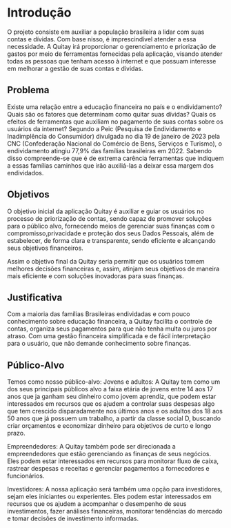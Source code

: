 # Introdução

O projeto consiste em auxiliar a população brasileira a lidar com suas contas e dívidas. Com base nisso, é imprescindível atender a essa necessidade. A Quitay irá proporcionar o gerenciamento e priorização de gastos por meio de ferramentas fornecidas pela aplicação, visando atender todas as pessoas que tenham acesso à internet e que possuam interesse em melhorar a gestão de suas contas e dívidas.

## Problema

Existe uma relação entre a educação financeira no país e o endividamento? Quais são os fatores que determinam como quitar suas dívidas? Quais os efeitos de ferramentas que auxiliam no pagamento de suas contas sobre os usuários da internet?
Segundo a Peic (Pesquisa de Endividamento e Inadimplência do Consumidor) divulgada no dia 19 de janeiro de 2023 pela CNC (Confederação Nacional do Comércio de Bens, Serviços e Turismo), o endividamento atingiu 77,9% das famílias brasileiras em 2022. Sabendo disso compreende-se que é de extrema carência ferramentas que indiquem a essas famílias caminhos que irão auxiliá-las a deixar essa margem dos endividados.


## Objetivos

O objetivo inicial da aplicação Quitay é auxiliar e guiar os usuários no processo de priorização de contas, sendo capaz de promover soluções para o público alvo, fornecendo meios de gerenciar suas finanças com o compromisso,privacidade e proteção dos seus Dados Pessoais, além de estabelecer, de forma clara e transparente, sendo eficiente e alcançando seus objetivos financeiros.

Assim o objetivo final da Quitay seria permitir que os usuários tomem melhores decisões financeiras e, assim, atinjam seus objetivos de maneira mais eficiente e com soluções inovadoras para suas finanças.  


## Justificativa

Com a maioria das famílias Brasileiras endividadas e com pouco conhecimento sobre educação financeira, a Quitay facilita o controle de contas, organiza seus pagamentos para que não tenha multa ou juros por atraso. Com uma gestão financeira simplificada e de fácil interpretação para o usuário, que não demande conhecimento sobre finanças.


## Público-Alvo

Temos como nosso público-alvo:
 Jovens e adultos: A Quitay tem como um dos seus principais públicos alvo a faixa etária de jovens entre 14 aos 17 anos que ja ganham seu dinheiro como jovem aprendiz, que podem estar interessados em recursos que os ajudem a controlar suas despesas algo que tem crescido disparadamente nos últimos anos e os adultos dos 18 aos 50 anos que já possuem um trabalho, a partir da classe social D, buscando criar orçamentos e economizar dinheiro para objetivos de curto e longo prazo. 

Empreendedores: A Quitay também pode ser direcionada a empreendedores que estão gerenciando as finanças de seus negócios. Eles podem estar interessados em recursos para monitorar fluxo de caixa, rastrear despesas e receitas e gerenciar pagamentos a fornecedores e funcionários.

Investidores: A nossa aplicação será também uma opção para investidores, sejam eles iniciantes ou experientes. Eles podem estar interessados em recursos que os ajudem a acompanhar o desempenho de seus investimentos, fazer análises financeiras, monitorar tendências do mercado e tomar decisões de investimento informadas.
